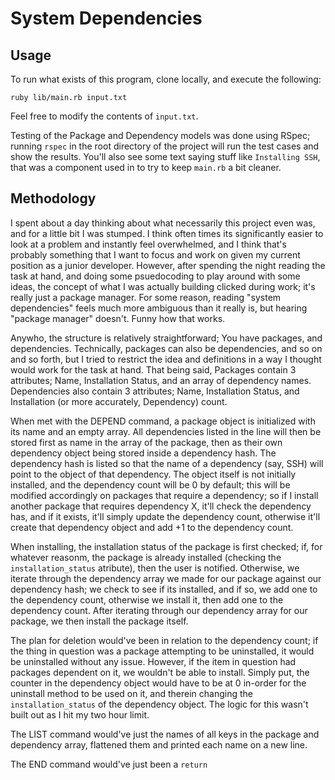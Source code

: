 # System Dependencies

## Usage

To run what exists of this program, clone locally, and execute the following:

```
ruby lib/main.rb input.txt
```

Feel free to modify the contents of `input.txt`.

Testing of the Package and Dependency models was done using RSpec; running `rspec` in the root directory of the project will run the test cases and show the results. You'll also see some text saying stuff like `Installing SSH`, that was a component used in to try to keep `main.rb` a bit cleaner.

## Methodology

I spent about a day thinking about what necessarily this project even was, and for a little bit I was stumped. I think often times its significantly easier to look at a problem and instantly feel overwhelmed, and I think that's probably something that I want to focus and work on given my current position as a junior developer. However, after spending the night reading the task at hand, and doing some psuedocoding to play around with some ideas, the concept of what I was actually building clicked during work; it's really just a package manager. For some reason, reading "system dependencies" feels much more ambiguous than it really is, but hearing "package manager" doesn't. Funny how that works.



Anywho, the structure is relatively straightforward; You have packages, and dependencies. Technically, packages can also be dependencies, and so on and so forth, but I tried to restrict the idea and definitions in a way I thought would work for the task at hand. That being said, Packages contain 3 attributes; Name, Installation Status, and an array of dependency names. Dependencies also contain 3 attributes; Name, Installation Status, and Installation (or more accurately, Dependency) count. 

When met with the DEPEND command, a package object is initialized with its name and an empty array. All dependencies listed in the line will then be stored first as name in the array of the package, then as their own dependency object being stored inside a dependency hash. The dependency hash is listed so that the name of a dependency (say, SSH) will point to the object of that dependency. The object itself is not initially installed, and the dependency count will be 0 by default; this will be modified accordingly on packages that require a dependency; so if I install another package that requires dependency X, it'll check the dependency has, and if it exists, it'll simply update the dependency count, otherwise it'll create that dependency object and add +1 to the dependency count.

When installing, the installation status of the package is first checked; if, for whatever reasonm, the package is already installed (checking the `installation_status` atribute), then the user is notified. Otherwise, we iterate through the dependency array we made for our package against our dependency hash; we check to see if its installed, and if so, we add one to the dependency count, otherwise we install it, then add one to the dependency count. After iterating through our dependency array for our package, we then install the package itself.

The plan for deletion would've been in relation to the dependency count; if the thing in question was a package attempting to be uninstalled, it would be uninstalled without any issue. However, if the item in question had packages dependent on it, we wouldn't be able to install. Simply put, the counter in the dependency object would have to be at 0 in-order for the uninstall method to be used on it, and therein changing the `installation_status` of the dependency object. The logic for this wasn't built out as I hit my two hour limit.

The LIST command would've just the names of all keys in the package and dependency array, flattened them and printed each name on a new line.

The END command would've just been a `return`
